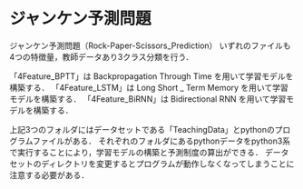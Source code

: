 # ジャンケン予測問題
ジャンケン予測問題（Rock-Paper-Scissors_Prediction）
いずれのファイルも4つの特徴量，教師データあり3クラス分類を行う．

「4Feature_BPTT」は Backpropagation Through Time を用いて学習モデルを構築する．
「4Feature_LSTM」は Long Short _ Term Memory を用いて学習モデルを構築する．
「4Feature_BiRNN」は Bidirectional RNN を用いて学習モデルを構築する．

上記3つのフォルダにはデータセットである「TeachingData」とpythonのプログラムファイルがある．
それぞれのフォルダにあるpythonデータをpython3系で実行することにより，学習モデルの構築と予測制度の算出ができる．
データセットのディレクトリを変更するとプログラムが動作しなくなってしまうことに注意する必要がある．
